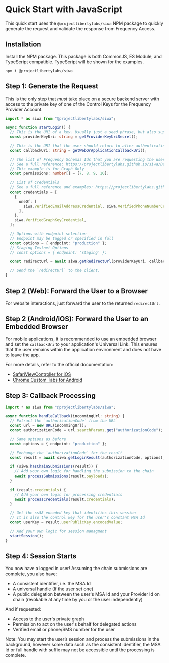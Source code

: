 # Quick Start with JavaScript

This quick start uses the `@projectlibertylabs/siwa` NPM package to quickly generate the request and validate the response from Frequency Access.

## Installation

Install the NPM package.
This package is both CommonJS, ES Module, and TypeScript compatible.
TypeScript will be shown for the examples.

`npm i @projectlibertylabs/siwa`

## Step 1: Generate the Request

This is the only step that _must_ take place on a secure backend server with access to the private key of one of the Control Keys for the Frequency Provider Account.

```typescript
import * as siwa from "@projectlibertylabs/siwa";

async function startLogin() {
  // This is the URI of a key. Usually just a seed phrase, but also supports test accounts such as `//Alice` or `//Bob`
  const providerKeyUri: string = getProviderKeyUriSecret();

  // This is the URI that the user should return to after authenticating with Frequency Access
  const callbackUri: string = getWebOrApplicationCallbackUri();

  // The list of Frequency Schemas Ids that you are requesting the user delegate.
  // See a full reference: https://projectlibertylabs.github.io/siwa/Delegations.html
  // This example is for Graph Only
  const permissions: number[] = [7, 8, 9, 10];

  // List of Credentials
  // See a full reference and examples: https://projectlibertylabs.github.io/siwa/Credentials.html
  const credentials = [
    {
      oneOf: [
        siwa.VerifiedEmailAddressCredential, siwa.VerifiedPhoneNumberCredential
      ],
    },
    siwa.VerifiedGraphKeyCredential,
  ];

  // Options with endpoint selection
  // Endpoint may be tagged or specified in full
  const options = { endpoint: "production" };
  // Staging-Testnet Options
  // const options = { endpoint: 'staging' };

  const redirectUrl = await siwa.getRedirectUrl(providerKeyUri, callbackUri, permissions, credentials, options);

  // Send the `redirectUrl` to the client.
}
```

## Step 2 (Web): Forward the User to a Browser

For website interactions, just forward the user to the returned `redirectUrl`.

## Step 2 (Android/iOS): Forward the User to an Embedded Browser

For mobile applications, it is recommended to use an embedded browser and set the `callbackUri` to your application's Universal Link. This ensures that the user remains within the application environment and does not have to leave the app.

For more details, refer to the official documentation:

- [SafariViewController for iOS](https://developer.apple.com/documentation/safariservices/sfsafariviewcontroller)
- [Chrome Custom Tabs for Android](https://developer.chrome.com/docs/android/custom-tabs/)

## Step 3: Callback Processing

```typescript
import * as siwa from "@projectlibertylabs/siwa";

async function handleCallback(incommingUrl: string) {
  // Extract the `authorizationCode` from the URL
  const url = new URL(incommingUrl);
  const authorizationCode = url.searchParams.get("authorizationCode");

  // Same options as before
  const options = { endpoint: "production" };

  // Exchange the `authorizationCode` for the result
  const result = await siwa.getLoginResult(authorizationCode, options);

  if (siwa.hasChainSubmissions(result)) {
    // Add your own logic for handling the submission to the chain
    await processSubmissions(result.payloads);
  }

  if (result.credentials) {
    // Add your own logic for processing credentials
    await processCredentials(result.credentials);
  }

  // Get the ss58 encoded key that identifies this session
  // It is also the control key for the user's constant MSA Id
  const userKey = result.userPublicKey.encodedValue;

  // Add your own logic for session managment
  startSession();
}
```

## Step 4: Session Starts

You now have a logged in user!
Assuming the chain submissions are complete, you also have:

- A consistent identifier, i.e. the MSA Id
- A universal handle (If the user set one)
- A public delegation between the user's MSA Id and your Provider Id on chain (revokable at any time by you or the user independently)

And if requested:

- Access to the user's private graph
- Permission to act on the user's behalf for delegated actions
- Verified email or phone/SMS number for the user

<div class="warning">
Note: You may start the user’s session and process the submissions in the background, however some data such as the consistent identifier, the MSA Id or full handle with suffix may not be accessible until the processing is complete.
</div>

